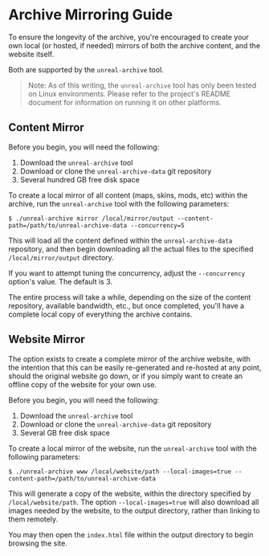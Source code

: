 # Archive Mirroring Guide

To ensure the longevity of the archive, you're encouraged to create your own 
local (or hosted, if needed) mirrors of both the archive content, and the 
website itself.

Both are supported by the `unreal-archive` tool.

> Note: As of this writing, the `unreal-archive` tool has only been tested on 
> Linux environments. Please refer to the project's README document for 
> information on running it on other platforms.

## Content Mirror

Before you begin, you will need the following:

1. Download the `unreal-archive` tool
2. Download or clone the `unreal-archive-data` git repository
3. Several hundred GB free disk space

To create a local mirror of all content (maps, skins, mods, etc) within the 
archive, run the `unreal-archive` tool with the following parameters:

    $ ./unreal-archive mirror /local/mirror/output --content-path=/path/to/unreal-archive-data --concurrency=5

This will load all the content defined within the `unreal-archive-data` 
repository, and then begin downloading all the actual files to the specified 
`/local/mirror/output` directory.

If you want to attempt tuning the concurrency, adjust the `--concurrency` 
option's value. The default is 3.

The entire process will take a while, depending on the size of the content 
repository, available bandwidth, etc., but once completed, you'll have a 
complete local copy of everything the archive contains.

## Website Mirror

The option exists to create a complete mirror of the archive website, with the
intention that this can be easily re-generated and re-hosted at any point, 
should the original website go down, or if you simply want to create an offline
copy of the website for your own use.

Before you begin, you will need the following:

1. Download the `unreal-archive` tool
2. Download or clone the `unreal-archive-data` git repository
3. Several GB free disk space

To create a local mirror of the website, run the `unreal-archive` tool with the
following parameters:

    $ ./unreal-archive www /local/website/path --local-images=true --content-path=/path/to/unreal-archive-data

This will generate a copy of the website, within the directory specified by 
`/local/website/path`. The option `--local-images=true` will also download all 
images needed by the website, to the output directory, rather than linking to 
them remotely.

You may then open the `index.html` file within the output directory to begin 
browsing the site.
